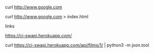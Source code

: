 curl http://www.google.com

curl http://www.google.com > index.html

links

https://ci-swapi.herokuapp.com/

 curl https://ci-swapi.herokuapp.com/api/films/1/ | python3 -m json.tool